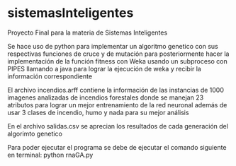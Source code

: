# sistemasInteligentes
Proyecto Final para la materia de Sistemas Inteligentes

Se hace uso de python para implementar un algoritmo genetico con sus respectivas funciones de cruce y de mutación
para posteriormente hacer la implementación de la función fitness con Weka usando un subproceso con PIPES llamando
a java para lograr la ejecución de weka y recibir la información correspondiente

El archivo incendios.arff contiene la información de las instancias de 1000 imagenes analizadas de incendios forestales
donde se manejan 23 atributos para lograr un mejor entrenamiento de la red neuronal además de usar 3 clases de incendio,
humo y nada para su mejor análisis

En el archivo salidas.csv se aprecian los resultados de cada generación del algorimto genetico 


Para poder ejecutar el programa se debe de ejecutar el comando siguiente en terminal:
  python rnaGA.py
